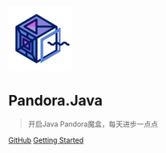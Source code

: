 ![logo](_media/pandora.png)

# Pandora.Java</small>

> 开启Java Pandora魔盒，每天进步一点点



[GitHub](https://github.com/dengtongcai/interview/)
[Getting Started](#PandoraJava)

